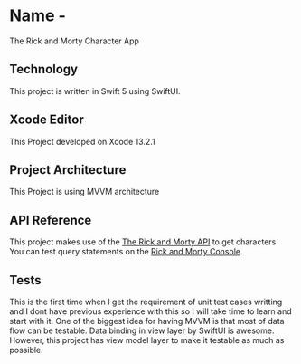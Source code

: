 # Name - 
The Rick and Morty Character App

## Technology
This project is written in Swift 5 using SwiftUI.

## Xcode Editor
This Project developed on Xcode 13.2.1

## Project Architecture
This Project is using MVVM architecture

## API Reference
This project makes use of the [The Rick and Morty API](https://rickandmortyapi.com/) to get characters. You can test query statements on the [Rick and Morty Console](https://rickandmortyapi.com/documentation).

## Tests
This is the first time when I get the requirement of unit test cases writting and I dont have previous experience with this so I will take time to learn and start with it.
One of the biggest idea for having MVVM is that most of data flow can be testable. Data binding in view layer by SwiftUI is awesome. However, this project has view model layer to make it testable as much as possible. 

